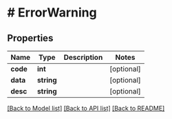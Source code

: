 # # ErrorWarning

## Properties

Name | Type | Description | Notes
------------ | ------------- | ------------- | -------------
**code** | **int** |  | [optional]
**data** | **string** |  | [optional]
**desc** | **string** |  | [optional]

[[Back to Model list]](../../README.md#models) [[Back to API list]](../../README.md#endpoints) [[Back to README]](../../README.md)
